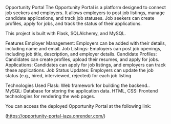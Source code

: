 Opportunity Portal
The Opportunity Portal is a platform designed to connect job seekers and employers. It allows employers to post job listings, manage candidate applications, and track job statuses. Job seekers can create profiles, apply for jobs, and track the status of their applications.

This project is built with Flask, SQLAlchemy, and MySQL.

Features
Employer Management: Employers can be added with their details, including name and email.
Job Listings: Employers can post job openings, including job title, description, and employer details.
Candidate Profiles: Candidates can create profiles, upload their resumes, and apply for jobs.
Applications: Candidates can apply for job listings, and employers can track these applications.
Job Status Updates: Employers can update the job status (e.g., hired, interviewed, rejected) for each job listing

Technologies Used
Flask: Web framework for building the backend..
MySQL: Database for storing the application data.
HTML, CSS: Frontend technologies for rendering the web pages.

You can access the deployed Opportunity Portal at the following link:

(https://opportunity-portal-iaza.onrender.com/)
